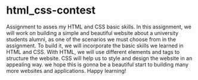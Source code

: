 # html_css-contest
Assignment to asses my HTML and CSS basic skills.
In this assignment, we will work on building a simple and beautiful website about a university students alumni, as one of the scenarios we must choose from in the assignment.
To build it, we will incorporate the basic skills we learned in HTML and CSS.
With HTML, we will use different elements and tags to structure the website.
CSS will help us to style and design the website in an appealing way.
we hope this is gonna be a beautiful start to building many more websites and applications. Happy learning!
